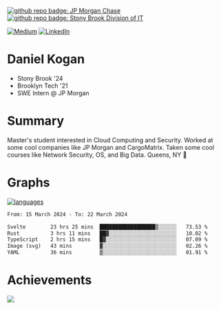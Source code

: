 [![github repo badge: JP Morgan Chase](https://img.shields.io/badge/JP_Morgan_Chase--181717?color=blue)](https://careers.jpmorgan.com/in/en/students/programs/software-engineer-summer?search=&tags=location__Americas__UnitedStatesofAmerica)
[![github repo badge: Stony Brook Division of IT](https://img.shields.io/badge/Stony%20Brook%20Division%20of%20IT--181717?color=red)](https://it.stonybrook.edu/)

[![Medium](https://img.shields.io/badge/Medium-12100E?logo=medium&logoColor=white)](https://medium.com/@danielkoganx) [![LinkedIn](https://img.shields.io/badge/LinkedIn-%230077B5.svg?logo=linkedin&logoColor=white)](https://linkedin.com/in/danielkogan123)
# Daniel Kogan

- Stony Brook '24
- Brooklyn Tech '21
- SWE Intern @ JP Morgan

# Summary

Master's student interested in Cloud Computing and Security. Worked at some cool companies like JP Morgan and CargoMatrix. Taken some cool courses like Network Security, OS, and Big Data. Queens, NY 📍


# Graphs

<div style="width: 100%">

[![languages](https://github-readme-stats.vercel.app/api/top-langs/?username=daminals&langs_count=8&hide=html&layout=compact)](https://github-readme-stats.vercel.app/api/top-langs/?username=daminals&langs_count=8&hide=html&layout=compact)
</div>

<!--START_SECTION:waka-->

```txt
From: 15 March 2024 - To: 22 March 2024

Svelte        23 hrs 25 mins  ██████████████████▒░░░░░░   73.53 %
Rust          3 hrs 11 mins   ██▓░░░░░░░░░░░░░░░░░░░░░░   10.02 %
TypeScript    2 hrs 15 mins   █▓░░░░░░░░░░░░░░░░░░░░░░░   07.09 %
Image (svg)   43 mins         ▓░░░░░░░░░░░░░░░░░░░░░░░░   02.26 %
YAML          36 mins         ▒░░░░░░░░░░░░░░░░░░░░░░░░   01.91 %
```

<!--END_SECTION:waka-->

# Achievements 

![](https://github-profile-trophy.vercel.app/?username=daminals&theme=onestar&no-frame=true&no-bg=false&margin-w=4)
